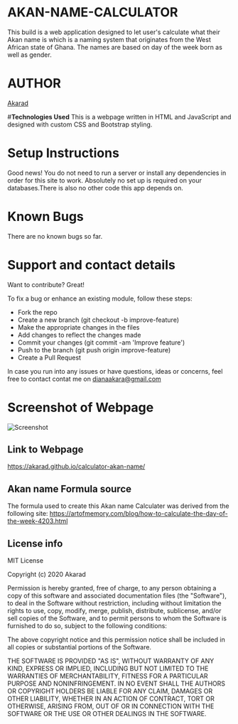 # **AKAN-NAME-CALCULATOR**

This build is a web application designed to let user's calculate what their Akan name is which is a naming system that originates from the West African state of Ghana. The names are based on day of the week born as well as gender.

# **AUTHOR**
[Akarad](https://github.com/Akarad)

#**Technologies Used**
This is a webpage written in HTML and JavaScript and designed with custom CSS and Bootstrap styling.

# **Setup Instructions**
Good news! You do not need to run a server or install any dependencies in order for this site to work. Absolutely no set up is required on your databases.There is also no other code this app depends on.

# **Known Bugs**

There are no known bugs so far.

# **Support and contact details**

  Want to contribute? Great!

  To fix a bug or enhance an existing module, follow these steps:

  * Fork the repo
  * Create a new branch (git checkout -b improve-feature)
  * Make the appropriate changes in the files
  * Add changes to reflect the changes made
  * Commit your changes (git commit -am 'Improve feature')
  * Push to the branch (git push origin improve-feature)
  * Create a Pull Request

  In case you run into any issues or have questions, ideas or concerns, feel free to contact contat me on dianaakara@gmail.com

# **Screenshot of Webpage**
![Screenshot](https://user-images.githubusercontent.com/64423656/83359309-24ff2b80-a382-11ea-936d-f15ce49cb5ee.png)

## **Link to Webpage**
https://akarad.github.io/calculator-akan-name/


## **Akan name Formula source**
The formula used to create this Akan name Calculater was derived from the following site: https://artofmemory.com/blog/how-to-calculate-the-day-of-the-week-4203.html


## License info
MIT License

Copyright (c) 2020 Akarad

Permission is hereby granted, free of charge, to any person obtaining a copy
of this software and associated documentation files (the "Software"), to deal
in the Software without restriction, including without limitation the rights
to use, copy, modify, merge, publish, distribute, sublicense, and/or sell
copies of the Software, and to permit persons to whom the Software is
furnished to do so, subject to the following conditions:

The above copyright notice and this permission notice shall be included in all
copies or substantial portions of the Software.

THE SOFTWARE IS PROVIDED "AS IS", WITHOUT WARRANTY OF ANY KIND, EXPRESS OR
IMPLIED, INCLUDING BUT NOT LIMITED TO THE WARRANTIES OF MERCHANTABILITY,
FITNESS FOR A PARTICULAR PURPOSE AND NONINFRINGEMENT. IN NO EVENT SHALL THE
AUTHORS OR COPYRIGHT HOLDERS BE LIABLE FOR ANY CLAIM, DAMAGES OR OTHER
LIABILITY, WHETHER IN AN ACTION OF CONTRACT, TORT OR OTHERWISE, ARISING FROM,
OUT OF OR IN CONNECTION WITH THE SOFTWARE OR THE USE OR OTHER DEALINGS IN THE
SOFTWARE.
